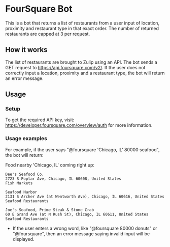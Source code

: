 # FourSquare Bot

This is a bot that returns a list of restaurants from a user input of location,
proximity and restaurant type in that exact order. The number of returned
restaurants are capped at 3 per request.

## How it works

The list of restaurants are brought to Zulip using an API. The bot sends a GET
request to https://api.foursquare.com/v2/. If the user does not correctly input
a location, proximity and a restaurant type, the bot will return an error message.

## Usage

### Setup

To get the required API key, visit: https://developer.foursquare.com/overview/auth
for more information.

### Usage examples

For example, if the user says "@foursquare 'Chicago, IL' 80000 seafood", the bot
will return:

Food nearby 'Chicago, IL' coming right up:

    Dee's Seafood Co.
    2723 S Poplar Ave, Chicago, IL 60608, United States
    Fish Markets

    Seafood Harbor
    2131 S Archer Ave (at Wentworth Ave), Chicago, IL 60616, United States
    Seafood Restaurants

    Joe's Seafood, Prime Steak & Stone Crab
    60 E Grand Ave (at N Rush St), Chicago, IL 60611, United States
    Seafood Restaurants

* If the user enters a wrong word, like "@foursquare 80000 donuts" or "@foursquare",
then an error message saying invalid input will be displayed.

